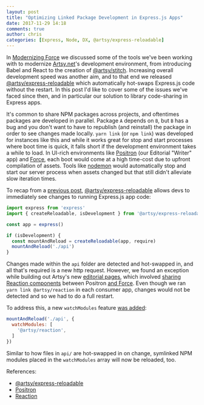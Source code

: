 ```yaml
---
layout: post
title: "Optimizing Linked Package Development in Express.js Apps"
date: 2017-11-29 14:18
comments: true
author: chris
categories: [Express, Node, DX, @artsy/express-reloadable]
---
```


In [Modernizing Force](artsy.github.io/blog/2017/09/05/Modernizing-Force/) we discussed some of the tools we've been working with to modernize [Artsy.net](https://www.artsy.net/)'s development environment, from introducing Babel and React to the creation of [@artsy/stitch](https://github.com/artsy/stitch). Increasing overall development speed was another aim, and to that end we released [@artsy/express-reloadable](https://github.com/artsy/express-reloadable) which automatically hot-swaps Express.js code without the restart. In this post I'd like to cover some of the issues we've faced since then, and in particular our solution to library code-sharing in Express apps.

<!-- more -->

It's common to share NPM packages across projects, and oftentimes packages are developed in parallel. Package `A` depends on `B`, but `B` has a bug and you don't want to have to republish (and reinstall) the package in order to see changes made locally. `yarn link` (or `npm link`) was developed for instances like this and while it works great for stop and start processes where boot time is quick, it falls short if the development environment takes a while to load. In UI-rich environments like [Positron](https://github.com/artsy/positron) (our Editorial "Writer" app) and [Force](https://github.com/artsy/force), each boot would come at a high time-cost due to upfront compilation of assets. Tools like [nodemon](https://github.com/remy/nodemon) would automatically stop and start our server process when assets changed but that still didn't alleviate slow iteration times.

To recap from a [previous post](artsy.github.io/blog/2017/09/05/Modernizing-Force#iteration-time), [@artsy/express-reloadable](https://github.com/artsy/express-reloadable) allows devs to immediately see changes to running Express.js app code:

```javascript
import express from 'express'
import { createReloadable, isDevelopment } from '@artsy/express-reloadable'

const app = express()

if (isDevelopment) {
  const mountAndReload = createReloadable(app, require)
  mountAndReload('./api')
}
```

Changes made within the `api` folder are detected and hot-swapped in, and all that's required is a new http request. However, we found an exception while building out Artsy's new [editorial pages](https://www.artsy.net/article/artsy-editorial-midwest-made-artists-mike-kelley-jim-shaw), which involved [sharing Reaction components](https://github.com/artsy/positron/blob/master/client/apps/edit/components/content/section_tool/index.jsx#L11) between Positron [and Force](https://github.com/artsy/force/blob/master/desktop/apps/article/components/InfiniteScrollArticle.js#L9). Even though we ran `yarn link @artsy/reaction` in each consumer app, changes would not be detected and so we had to do a full restart.

To address this, a new `watchModules` feature [was added](https://github.com/artsy/express-reloadable/pull/3):

```javascript
mountAndReload('./api', {
  watchModules: [
    '@artsy/reaction',
  ]
})
```

Similar to how files in `api/` are hot-swapped in on change, symlinked NPM modules placed in the `watchModules` array will now be reloaded, too.

References:
- [@artsy/express-reloadable](https://github.com/artsy/express-reloadable)
- [Positron](https://github.com/artsy/positron)
- [Reaction](https://github.com/artsy/reaction)
